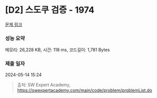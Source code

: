 # [D2] 스도쿠 검증 - 1974 

[문제 링크](https://swexpertacademy.com/main/code/problem/problemDetail.do?contestProbId=AV5Psz16AYEDFAUq) 

### 성능 요약

메모리: 26,228 KB, 시간: 118 ms, 코드길이: 1,781 Bytes

### 제출 일자

2024-05-14 15:24



> 출처: SW Expert Academy, https://swexpertacademy.com/main/code/problem/problemList.do